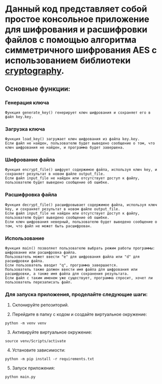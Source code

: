 # Данный код представляет собой простое консольное приложение для шифрования и расшифровки файлов с помощью алгоритма симметричного шифрования AES с использованием библиотеки [cryptography](https://pypi.org/project/cryptography/).

## Основные функции:

### Генерация ключа

~~~
Функция generate_key() генерирует ключ шифрования и сохраняет его в файл key.key.
~~~

### Загрузка ключа

~~~
Функция load_key() загружает ключ шифрования из файла key.key. 
Если файл не найден, пользователю будет выведено сообщение о том, что ключ шифрования не найден, и программа будет завершена.
~~~

### Шифрование файла

~~~
Функция encrypt_file() шифрует содержимое файла, используя ключ key, и сохраняет результат в новом файле output_file. 
Если файл input_file не найден или отсутствует доступ к файлу, пользователю будет выведено сообщение об ошибке.
~~~

### Расшифровка файла
~~~
Функция decrypt_file() расшифровывает содержимое файла, используя ключ key, и сохраняет результат в новом файле output_file. 
Если файл input_file не найден или отсутствует доступ к файлу, пользователю будет выведено сообщение об ошибке. 
Если ключ шифрования неверный, пользователю будет выведено сообщение о том, что файл не может быть расшифрован.
~~~

### Использование
~~~
Функция main() позволяет пользователю выбрать режим работы программы: шифрование или расшифровка файла. 
Пользователь может ввести "e" для шифрования файла или "d" для расшифровки файла. 
Если пользователь вводит "q", программа завершается. 
Пользователь также должен ввести имя файла для шифрования или расшифровки, а также имя файла для сохранения результата. 
Если файл с таким именем уже существует, программа спросит, хочет ли пользователь перезаписать файл.
~~~

### Для запуска приложения, проделайте следующие шаги:

1) Склонируйте репозиторий.

2) Перейдите в папку с кодом и создайте виртуальное окружение:
~~~
python -m venv venv
~~~

3) Активируйте виртуальное окружение:
~~~
source venv/Scripts/activate
~~~

4) Установите зависимости:
~~~
python -m pip install -r requirements.txt
~~~

5) Запуск приложения:
~~~
python main.py
~~~
